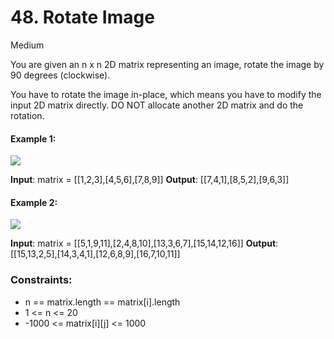 # 48. Rotate Image

Medium

You are given an n x n 2D matrix representing an image, rotate the image by 90 degrees (clockwise).

You have to rotate the image in-place, which means you have to modify the input 2D matrix directly. DO NOT allocate another 2D matrix and do the rotation.

#### Example 1:

<img src="https://assets.leetcode.com/uploads/2020/08/28/mat1.jpg"/>

**Input**: matrix = [[1,2,3],[4,5,6],[7,8,9]]
**Output**: [[7,4,1],[8,5,2],[9,6,3]]

#### Example 2:

<img src="https://assets.leetcode.com/uploads/2020/08/28/mat2.jpg"/>

**Input**: matrix = [[5,1,9,11],[2,4,8,10],[13,3,6,7],[15,14,12,16]]
**Output**: [[15,13,2,5],[14,3,4,1],[12,6,8,9],[16,7,10,11]]

### Constraints:

- n == matrix.length == matrix[i].length
- 1 <= n <= 20
- -1000 <= matrix[i][j] <= 1000

